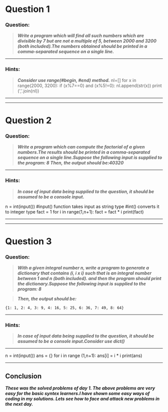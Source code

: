 
# Question 1

### **Question:**

> ***Write a program which will find all such numbers which are divisible by 7 but are not a multiple of 5,
between 2000 and 3200 (both included).The numbers obtained should be printed in a comma-separated sequence on a single line.***

--------------------------------------
### Hints: 
> ***Consider use range(#begin, #end) method.***
nl=[]
for x in range(2000, 3200):
    if (x%7==0) and (x%5!=0):
        nl.append(str(x))
print (','.join(nl))
---------------------------------------

-------------------------------

# Question 2

### **Question:**

> ***Write a program which can compute the factorial of a given numbers.The results should be printed in a comma-separated sequence on a single line.Suppose the following input is supplied to the program: 8
Then, the output should be:40320***

--------------------
### Hints:
>***In case of input data being supplied to the question, it should be assumed to be a console input.***

n = int(input()) #input() function takes input as string type
                #int() converts it to integer type
fact = 1
for i in range(1,n+1):
    fact = fact * i
print(fact)

---------------

-------------------

# Question 3

### **Question:**

>***With a given integral number n, write a program to generate a dictionary that contains (i, i x i) such that is an integral number between 1 and n (both included). and then the program should print the dictionary.Suppose the following input is supplied to the program: 8***

>***Then, the output should be:***
```
{1: 1, 2: 4, 3: 9, 4: 16, 5: 25, 6: 36, 7: 49, 8: 64}
```
------------------

### Hints: 
>***In case of input data being supplied to the question, it should be assumed to be a console input.Consider use dict()***

-----------------
n = int(input())
ans = {}
for i in range (1,n+1):
    ans[i] = i * i
print(ans)

----------------------------------

## Conclusion
***These was the solved problems of day 1. The above problems are very easy for the basic syntex learners.I have shown some easy ways of coding in my solutions. Lets see how to face and attack new problems in the next day.***




